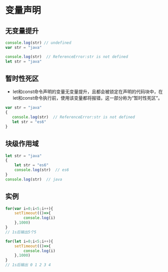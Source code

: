 # 变量声明

## 无变量提升
```js
console.log(str) // undefined
var str = "java"
```

```js
console.log(str)  // ReferenceError:str is not defined
let str = "java"
```

## 暂时性死区
 - let和const命令声明的变量无变量提升，且都会被锁定在声明的代码块中，在let和const命令执行前，使用该变量都将报错，这一部分称为“暂时性死区”。
 ```js
 var str = "java"
 {
    console.log(str)  // ReferenceError:str is not defined
    let str = "es6"
 }
 ```

## 块级作用域
```js
let str = "java"
{
    let str = "es6"
    console.log(str)  // es6
}
console.log(str)  // java
```

## 实例
```js
for(var i=0;i<5;i++){
    setTimeout(()=>{
        console.log(i)
    },1000)
}
// 1s后输出5个5
```
```js
for(let i=0;i<5;i++){
    setTimeout(()=>{
        console.log(i)
    },1000)
}
// 1s后输出 0 1 2 3 4 
```